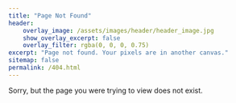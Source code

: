 ```yaml
---
title: "Page Not Found"
header:
    overlay_image: /assets/images/header/header_image.jpg
    show_overlay_excerpt: false
    overlay_filter: rgba(0, 0, 0, 0.75)
excerpt: "Page not found. Your pixels are in another canvas."
sitemap: false
permalink: /404.html
---
```


Sorry, but the page you were trying to view does not exist.
